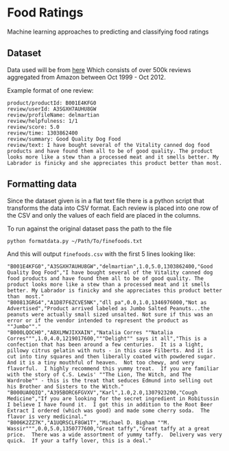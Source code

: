 # Food Ratings

Machine learning approaches to predicting and classifying food ratings

## Dataset

Data used will be from [here](http://snap.stanford.edu/data/web-FineFoods.html)
Which consists of over 500k reviews aggregated from Amazon between
Oct 1999 - Oct 2012.

Example format of one review:

```
product/productId: B001E4KFG0
review/userId: A3SGXH7AUHU8GW
review/profileName: delmartian
review/helpfulness: 1/1
review/score: 5.0
review/time: 1303862400
review/summary: Good Quality Dog Food
review/text: I have bought several of the Vitality canned dog food products and have found them all to be of good quality. The product looks more like a stew than a processed meat and it smells better. My Labrador is finicky and she appreciates this product better than most.
```

## Formatting data

Since the dataset given is in a flat text file there is a python script that
transforms the data into CSV format. Each review is placed into one row of
the CSV and only the values of each field are placed in the columns.

To run against the original dataset pass the path to the file

`python formatdata.py ~/Path/To/finefoods.txt`

And this will output `finefoods.csv` with the first 5 lines looking like:

```
"B001E4KFG0","A3SGXH7AUHU8GW","delmartian",1.0,5.0,1303862400,"Good Quality Dog Food","I have bought several of the Vitality canned dog food products and have found them all to be of good quality. The product looks more like a stew than a processed meat and it smells better. My Labrador is finicky and she appreciates this product better than  most."
"B00813GRG4","A1D87F6ZCVE5NK","dll pa",0.0,1.0,1346976000,"Not as Advertised","Product arrived labeled as Jumbo Salted Peanuts...the peanuts were actually small sized unsalted. Not sure if this was an error or if the vendor intended to represent the product as ""Jumbo""."
"B000LQOCH0","ABXLMWJIXXAIN","Natalia Corres ""Natalia Corres""",1.0,4.0,1219017600,"""Delight"" says it all","This is a confection that has been around a few centuries.  It is a light, pillowy citrus gelatin with nuts - in this case Filberts. And it is cut into tiny squares and then liberally coated with powdered sugar.  And it is a tiny mouthful of heaven.  Not too chewy, and very flavorful.  I highly recommend this yummy treat.  If you are familiar with the story of C.S. Lewis' ""The Lion, The Witch, and The Wardrobe"" - this is the treat that seduces Edmund into selling out his Brother and Sisters to the Witch."
"B000UA0QIQ","A395BORC6FGVXV","Karl",1.0,2.0,1307923200,"Cough Medicine","If you are looking for the secret ingredient in Robitussin I believe I have found it.  I got this in addition to the Root Beer Extract I ordered (which was good) and made some cherry soda.  The flavor is very medicinal."
"B006K2ZZ7K","A1UQRSCLF8GW1T","Michael D. Bigham ""M. Wassir""",0.0,5.0,1350777600,"Great taffy","Great taffy at a great price.  There was a wide assortment of yummy taffy.  Delivery was very quick.  If your a taffy lover, this is a deal."
```
